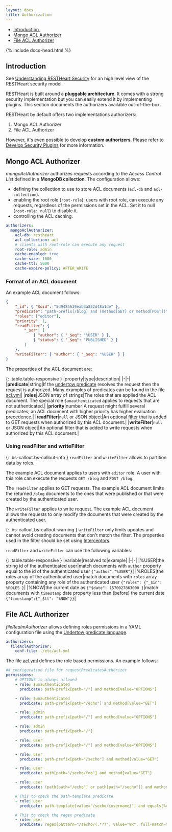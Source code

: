 ```yaml
---
layout: docs
title: Authorization
---
```


<div markdown="1" class="d-none d-xl-block col-xl-2 order-last bd-toc">

-   [Introduction ](#introduction)
-   [Mongo ACL Authorizer](#mongo-acl-authorizer)
-   [File ACL Authorizer](#file-acl-authorizer)

</div>
<div markdown="1" class="col-12 col-md-9 col-xl-8 py-md-3 bd-content">

{% include docs-head.html %}

## Introduction

See [Understanding RESTHeart Security](/docs/security/overview#understanding-restheart-security) for an high level view of the RESTHeart security model.

RESTHeart is built around a **pluggable architecture**. It comes with a strong security implementation but you can easily extend it by implementing plugins. This section documents the authorizers available out-of-the-box.

RESTHeart by default offers two implementations authorizers:

1. Mongo ACL Authorizer
1. File ACL Authorizer

However, it's even possible to develop **custom authorizers**. Please refer to [Develop Security Plugins](/docs/develop/security-plugins) for more information.

## Mongo ACL Authorizer

_mongoAclAuthorizer_ authorizes requests according to the _Access Control List_ defined in a **MongoDB collection**.
The configuration allows:

-   defining the collection to use to store ACL documents (`acl-db` and `acl-collection`).
-   enabling the root role (`root-role`): users with root role, can execute any requests, regardless of the permissions set in the ACL. Set it to null (`root-role: null`) to disable it.
-   controlling the ACL caching.

```yml
authorizers:
  mongoAclAuthorizer:
    acl-db: restheart
    acl-collection: acl
    # clients with root-role can execute any request
    root-role: admin
    cache-enabled: true
    cache-size: 1000
    cache-ttl: 5000
    cache-expire-policy: AFTER_WRITE
```

### Format of an ACL document

An example ACL document follows:

```json
{
    "_id": { "$oid": "5d9485639eab3a852d48a1de" },
    "predicate": "path-prefix[/blog] and (method[GET] or method[POST])",
    "roles": ["editor"],
    "priority": 1,
    "readFilter": {
        "_$or": [
            { "author": { "_$eq": "%USER" } },
            { "status": { "_$eq": "PUBLISHED" } }
        ]
    },
    "writeFilter": { "author": { "_$eq": "%USER" } }
}
```

The properties of the ACL document are:

{: .table.table-responsive }
|property|type|description|
|-|-|
|**predicate**|string|If the [undertow predicate](http://undertow.io/undertow-docs/undertow-docs-2.0.0/index.html#textual-representation) resolves the request then the request is authorized. Many examples of predicates can be found in the file [acl.yml](https://github.com/SoftInstigate/restheart/blob/master/core/etc/acl.yml)|
|**roles**|JSON array of strings|The roles that are applied the ACL document. The special role `$unauthenticated` applies to requests that are not authenticated.|
|**priority**|number|A request might fulfill several predicates; an ACL document with higher priority has higher evaluation precedence.|
|**readFilter**|`null` or JSON object|An optional [filter](/docs/read-docs/#filtering) that is added to GET requests when authorized by this ACL document.|
|**writeFilter**|`null` or JSON object|An optional filter that is added to write requests when authorized by this ACL document.|

### Using readFilter and writeFilter

{: .bs-callout.bs-callout-info }
`readFilter` and `writeFilter` allows to partition data by roles.

The example ACL document applies to users with `editor` role. A user with this role can execute the requests `GET /blog` and `POST /blog`.

The `readFilter` applies to GET requests. The example ACL document limits the returned `/blog` documents to the ones that were published or that were created by the authenticated user.

The `writeFilter` applies to write request. The example ACL document allows the requests to only modify the documents that were created by the authenticated user.

{: .bs-callout.bs-callout-warning }
`writeFilter` only limits updates and cannot avoid creating documents that don't match the filter. The properties used in the filter should be set using [Interceptors](/docs/develop/security-plugins/#interceptors).

`readFilter` and `writeFilter` can use the following variables:

{: .table.table-responsive }
|variable|resolved to|example|
|-|-|
|%USER|the string id of the authenticated user|match documents with `author` property equal to the id of the authenticated user `{"author":"%USER"}`|
|%ROLES|the roles array of the authenticated user|match documents with `roles` array property containing any role of the authenticated user `{"roles": {"_$in": %ROLES }`|
|%NOW|the current date as `{"$date": 1570027863000 }`|match documents with `timestamp` date property less than (before) the current date `{"timestamp":{"_$lt": "%NOW"}}`|

## File ACL Authorizer

_fileRealmAuthorizer_ allows defining roles permissions in a YAML configuration file using the [Undertow predicate language](http://undertow.io/undertow-docs/undertow-docs-2.0.0/index.html#textual-representation).

```yml
authorizers:
  fileAclAuthorizer:
    conf-file: ./etc/acl.yml
```

The file [acl.yml](https://github.com/SoftInstigate/restheart/blob/master/core/etc/acl.yml) defines the role based permissions. An example follows:

```yml
## configuration file for requestPredicatesAuthorizer
permissions:
    # OPTIONS is always allowed
    - role: $unauthenticated
      predicate: path-prefix[path="/"] and method[value="OPTIONS"]

    - role: $unauthenticated
      predicate: path-prefix[path="/echo"] and method[value="GET"]

    - role: admin
      predicate: path-prefix[path="/"] and method[value="OPTIONS"]

    - role: admin
      predicate: path-prefix[path="/"]

    - role: user
      predicate: path-prefix[path="/"] and method[value="OPTIONS"]

    - role: user
      predicate: path-prefix[path="/secho"] and method[value="GET"]

    - role: user
      predicate: path[path="/secho/foo"] and method[value="GET"]

    - role: user
      predicate: (path[path="/echo"] or path[path="/secho"]) and method[value="PUT"]

    # This to check the path-template predicate
    - role: user
      predicate: path-template[value="/secho/{username}"] and equals[%u, "${username}"]

    # This to check the regex predicate
    - role: user
      predicate: regex[pattern="/secho/(.*?)", value="%R", full-match=true] and equals[%u, "${1}"]
```

